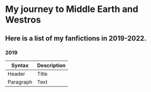 # My journey to Middle Earth and Westros
## Here is a list of my fanfictions in 2019-2022. 
### 2019
| Syntax      | Description |
| ----------- | ----------- |
| Header      | Title       |
| Paragraph   | Text        |
